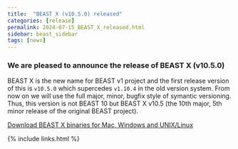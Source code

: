 ```yaml
---
title:  "BEAST X (v10.5.0) released"
categories: [release]
permalink: 2024-07-15_BEAST_X_released.html
sidebar: beast_sidebar
tags: [news]
---
```


### We are pleased to announce the release of BEAST X (v10.5.0) ###

BEAST X is the new name for BEAST v1 project and the first release version of this is `v10.5.0` which supercedes `v1.10.4` in the old version system. From now on we will use the full major, minor, bugfix style of symantic versioning. Thus, this version is not BEAST 10 but BEAST X v10.5 (the 10th major, 5th minor release of the original BEAST project).

[Download BEAST X binaries for Mac, Windows and UNIX/Linux](installing)

{% include links.html %}
